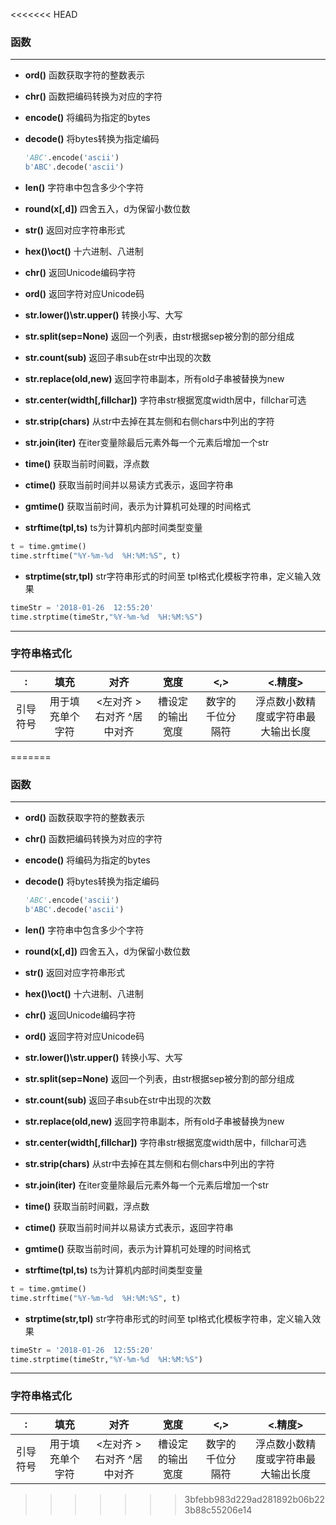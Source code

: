 <<<<<<< HEAD
### 函数

---

- **ord()** 函数获取字符的整数表示

- **chr()** 函数把编码转换为对应的字符

- **encode()** 将编码为指定的bytes

- **decode()** 将bytes转换为指定编码

  ```python
  'ABC'.encode('ascii')
  b'ABC'.decode('ascii')
  ```

- **len()** 字符串中包含多少个字符

- **round(x[,d])** 四舍五入，d为保留小数位数

- **str()** 返回对应字符串形式

- **hex()\oct()** 十六进制、八进制

- **chr()** 返回Unicode编码字符

- **ord()** 返回字符对应Unicode码

- **str.lower()\str.upper()** 转换小写、大写

- **str.split(sep=None)** 返回一个列表，由str根据sep被分割的部分组成

- **str.count(sub)** 返回子串sub在str中出现的次数

- **str.replace(old,new)** 返回字符串副本，所有old子串被替换为new

- **str.center(width[,fillchar])** 字符串str根据宽度width居中，fillchar可选

- **str.strip(chars)** 从str中去掉在其左侧和右侧chars中列出的字符

- **str.join(iter)** 在iter变量除最后元素外每一个元素后增加一个str

- **time()** 获取当前时间戳，浮点数

- **ctime()** 获取当前时间并以易读方式表示，返回字符串

- **gmtime()** 获取当前时间，表示为计算机可处理的时间格式

- **strftime(tpl,ts)** ts为计算机内部时间类型变量

``` python
t = time.gmtime()
time.strftime("%Y-%m-%d  %H:%M:%S", t)
```

- **strptime(str,tpl)** str字符串形式的时间至 tpl格式化模板字符串，定义输入效果

```python
timeStr = '2018-01-26  12:55:20'
time.strptime(timeStr,"%Y-%m-%d  %H:%M:%S")
```

---
### 字符串格式化

|    :     |       填充       |            对齐             |       宽度       |       <,>        |              <.精度>               |
| :------: | :--------------: | :-------------------------: | :--------------: | :--------------: | :--------------------------------: |
| 引导符号 | 用于填充单个字符 | <左对齐  >右对齐  ^居中对齐 | 槽设定的输出宽度 | 数字的千位分隔符 | 浮点数小数精度或字符串最大输出长度 |

=======
### 函数

---

- **ord()** 函数获取字符的整数表示

- **chr()** 函数把编码转换为对应的字符

- **encode()** 将编码为指定的bytes

- **decode()** 将bytes转换为指定编码

  ```python
  'ABC'.encode('ascii')
  b'ABC'.decode('ascii')
  ```

- **len()** 字符串中包含多少个字符

- **round(x[,d])** 四舍五入，d为保留小数位数

- **str()** 返回对应字符串形式

- **hex()\oct()** 十六进制、八进制

- **chr()** 返回Unicode编码字符

- **ord()** 返回字符对应Unicode码

- **str.lower()\str.upper()** 转换小写、大写

- **str.split(sep=None)** 返回一个列表，由str根据sep被分割的部分组成

- **str.count(sub)** 返回子串sub在str中出现的次数

- **str.replace(old,new)** 返回字符串副本，所有old子串被替换为new

- **str.center(width[,fillchar])** 字符串str根据宽度width居中，fillchar可选

- **str.strip(chars)** 从str中去掉在其左侧和右侧chars中列出的字符

- **str.join(iter)** 在iter变量除最后元素外每一个元素后增加一个str

- **time()** 获取当前时间戳，浮点数

- **ctime()** 获取当前时间并以易读方式表示，返回字符串

- **gmtime()** 获取当前时间，表示为计算机可处理的时间格式

- **strftime(tpl,ts)** ts为计算机内部时间类型变量

``` python
t = time.gmtime()
time.strftime("%Y-%m-%d  %H:%M:%S", t)
```

- **strptime(str,tpl)** str字符串形式的时间至 tpl格式化模板字符串，定义输入效果

```python
timeStr = '2018-01-26  12:55:20'
time.strptime(timeStr,"%Y-%m-%d  %H:%M:%S")
```

---
### 字符串格式化

|    :     |       填充       |            对齐             |       宽度       |       <,>        |              <.精度>               |
| :------: | :--------------: | :-------------------------: | :--------------: | :--------------: | :--------------------------------: |
| 引导符号 | 用于填充单个字符 | <左对齐  >右对齐  ^居中对齐 | 槽设定的输出宽度 | 数字的千位分隔符 | 浮点数小数精度或字符串最大输出长度 |

>>>>>>> 3bfebb983d229ad281892b06b223b88c55206e14
